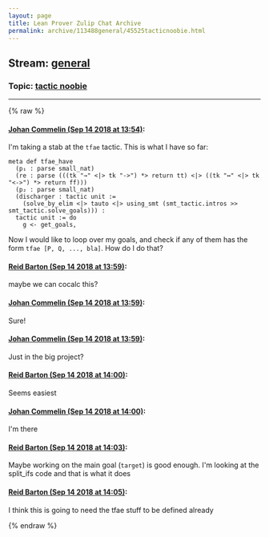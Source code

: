 ```yaml
---
layout: page
title: Lean Prover Zulip Chat Archive 
permalink: archive/113488general/45525tacticnoobie.html
---
```


## Stream: [general](index.html)
### Topic: [tactic noobie](45525tacticnoobie.html)

---


{% raw %}
#### [ Johan Commelin (Sep 14 2018 at 13:54)](https://leanprover.zulipchat.com/#narrow/stream/113488-general/topic/tactic%20noobie/near/133947182):
I'm taking a stab at the `tfae` tactic. This is what I have so far:
```lean
meta def tfae_have
  (p₁ : parse small_nat)
  (re : parse (((tk "→" <|> tk "->") *> return tt) <|> ((tk "↔" <|> tk "<->") *> return ff)))
  (p₂ : parse small_nat)
  (discharger : tactic unit :=
    (solve_by_elim <|> tauto <|> using_smt (smt_tactic.intros >> smt_tactic.solve_goals))) :
  tactic unit := do
    g <- get_goals,
```
Now I would like to loop over my goals, and check if any of them has the form `tfae [P, Q, ..., bla]`. How do I do that?

#### [ Reid Barton (Sep 14 2018 at 13:59)](https://leanprover.zulipchat.com/#narrow/stream/113488-general/topic/tactic%20noobie/near/133947374):
maybe we can cocalc this?

#### [ Johan Commelin (Sep 14 2018 at 13:59)](https://leanprover.zulipchat.com/#narrow/stream/113488-general/topic/tactic%20noobie/near/133947386):
Sure!

#### [ Johan Commelin (Sep 14 2018 at 13:59)](https://leanprover.zulipchat.com/#narrow/stream/113488-general/topic/tactic%20noobie/near/133947393):
Just in the big project?

#### [ Reid Barton (Sep 14 2018 at 14:00)](https://leanprover.zulipchat.com/#narrow/stream/113488-general/topic/tactic%20noobie/near/133947467):
Seems easiest

#### [ Johan Commelin (Sep 14 2018 at 14:00)](https://leanprover.zulipchat.com/#narrow/stream/113488-general/topic/tactic%20noobie/near/133947471):
I'm there

#### [ Reid Barton (Sep 14 2018 at 14:03)](https://leanprover.zulipchat.com/#narrow/stream/113488-general/topic/tactic%20noobie/near/133947610):
Maybe working on the main goal (`target`) is good enough. I'm looking at the split_ifs code and that is what it does

#### [ Reid Barton (Sep 14 2018 at 14:05)](https://leanprover.zulipchat.com/#narrow/stream/113488-general/topic/tactic%20noobie/near/133947696):
I think this is going to need the tfae stuff to be defined already


{% endraw %}
